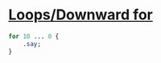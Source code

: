 [1]: http://rosettacode.org/wiki/Loops/Downward_for

# [Loops/Downward for][1]

```perl
for 10 ... 0 {
    .say;
}
```